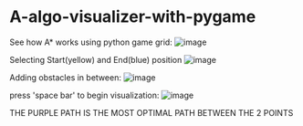 # A-algo-visualizer-with-pygame
See how A* works using python
game grid:
![image](https://user-images.githubusercontent.com/63444224/151002254-749bc894-e1d9-429c-b67a-670f90e03453.png)

Selecting Start(yellow) and End(blue) position
![image](https://user-images.githubusercontent.com/63444224/151002486-6090e82a-7a69-4de6-81f4-d15fbd7539eb.png)

Adding obstacles in between:
![image](https://user-images.githubusercontent.com/63444224/151002699-687b766d-91e5-4df1-8eb7-5dd4c22426f2.png)

press 'space bar' to begin visualization:
![image](https://user-images.githubusercontent.com/63444224/151002882-2bdc76c2-f9c0-4157-89d8-b8ff69478fe3.png)

THE PURPLE PATH IS THE MOST OPTIMAL PATH BETWEEN THE 2 POINTS
